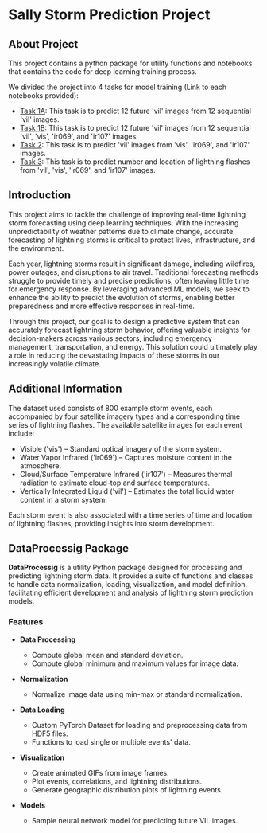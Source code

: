 # Sally Storm Prediction Project 

## About Project
This project contains a python package for utility functions and notebooks that contains the code for deep learning training process.

We divided the project into 4 tasks for model training (Link to each notebooks provided):
- [Task 1A](https://github.com/esemsc-mc824/Storm-Forecasting/blob/main/Task1A_final.ipynb): This task is to predict 12 future 'vil' images from 12 sequential 'vil' images.
- [Task 1B](https://github.com/esemsc-mc824/Storm-Forecasting/blob/main/Task1B_final.ipynb): This task is to predict 12 future 'vil' images from 12 sequential 'vil', 'vis', 'ir069', and 'ir107' images.
- [Task 2](https://github.com/esemsc-mc824/Storm-Forecasting/blob/main/Task2_final.ipynb): This task is to predict 'vil' images from 'vis', 'ir069', and 'ir107' images.
- [Task 3](https://github.com/esemsc-mc824/Storm-Forecasting/blob/main/Task3_final.ipynb): This task is to predict number and location of lightning flashes from 'vil', 'vis', 'ir069', and 'ir107' images.

## Introduction

This project aims to tackle the challenge of improving real-time lightning storm forecasting using deep learning techniques. With the increasing unpredictability of weather patterns due to climate change, accurate forecasting of lightning storms is critical to protect lives, infrastructure, and the environment.

Each year, lightning storms result in significant damage, including wildfires, power outages, and disruptions to air travel. Traditional forecasting methods struggle to provide timely and precise predictions, often leaving little time for emergency response. By leveraging advanced ML models, we seek to enhance the ability to predict the evolution of storms, enabling better preparedness and more effective responses in real-time.

Through this project, our goal is to design a predictive system that can accurately forecast lightning storm behavior, offering valuable insights for decision-makers across various sectors, including emergency management, transportation, and energy. This solution could ultimately play a role in reducing the devastating impacts of these storms in our increasingly volatile climate.


## Additional Information

The dataset used consists of 800 example storm events, each accompanied by four satellite imagery types and a corresponding time series of lightning flashes. The available satellite images for each event include:

- Visible ('vis') – Standard optical imagery of the storm system.
- Water Vapor Infrared ('ir069') – Captures moisture content in the atmosphere.
- Cloud/Surface Temperature Infrared ('ir107') – Measures thermal radiation to estimate cloud-top and surface temperatures.
- Vertically Integrated Liquid ('vil') – Estimates the total liquid water content in a storm system.

Each storm event is also associated with a time series of time and location of lightning flashes, providing insights into storm development.


## DataProcessig Package

**DataProcessig** is a utility Python package designed for processing and predicting lightning storm data. It provides a suite of functions and classes to handle data normalization, loading, visualization, and model definition, facilitating efficient development and analysis of lightning storm prediction models.

### Features

- **Data Processing**
  - Compute global mean and standard deviation.
  - Compute global minimum and maximum values for image data.

- **Normalization**
  - Normalize image data using min-max or standard normalization.

- **Data Loading**
  - Custom PyTorch Dataset for loading and preprocessing data from HDF5 files.
  - Functions to load single or multiple events' data.

- **Visualization**
  - Create animated GIFs from image frames.
  - Plot events, correlations, and lightning distributions.
  - Generate geographic distribution plots of lightning events.

- **Models**
  - Sample neural network model for predicting future VIL images.